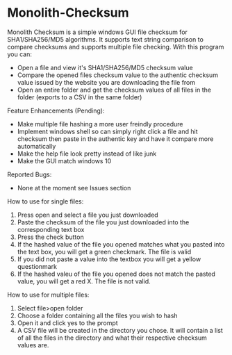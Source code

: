 # Monolith-Checksum
Monolith Checksum is a simple windows GUI file checksum for SHA1/SHA256/MD5 algorithms. 
It supports text string comparison to compare checksums and supports multiple file checking.
With this program you can:
- Open a file and view it's SHA1/SHA256/MD5 checksum value
- Compare the opened files checksum value to the authentic checksum value issued by the website you are downloading the file from
- Open an entire folder and get the checksum values of all files in the folder (exports to a CSV in the same folder)

Feature Enhancements (Pending):
- Make multiple file hashing a more user freindly procedure
- Implement windows shell so can simply right click a file and hit checksum then paste in the authentic key and have it compare more automatically
- Make the help file look pretty instead of like junk
- Make the GUI match windows 10

Reported Bugs:
- None at the moment see Issues section

How to use for single files:
1. Press open and select a file you just downloaded
2. Paste the checksum of the file you just downloaded into the corresponding text box
3. Press the check button
4. If the hashed value of the file you opened matches what you pasted into the text box, you will get a green checkmark. The file is valid
5. If you did not paste a value into the textbox you will get a yellow questionmark
6. If the hashed valeu of the file you opened does not match the pasted value, you will get a red X. The file is not valid.

How to use for multiple files:
1. Select file>open folder
2. Choose a folder containing all the files you wish to hash
3. Open it and click yes to the prompt
4. A CSV file will be created in the directory you chose. It will contain a list of all the files in the directory and what their 
respective checksum values are.
